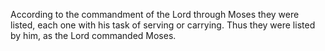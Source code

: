 According to the commandment of the Lord through Moses they were listed, each one with his task of serving or carrying. Thus they were listed by him, as the Lord commanded Moses.

